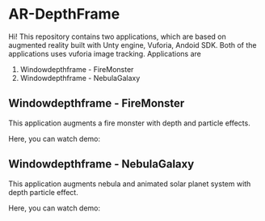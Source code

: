 # AR-DepthFrame

Hi! This repository contains two applications, which are based on augmented reality built with Unty engine, Vuforia, Andoid SDK. Both of the applications uses vuforia image tracking. Applications are
1) Windowdepthframe - FireMonster
2) Windowdepthframe - NebulaGalaxy

## Windowdepthframe - FireMonster

This application augments a fire monster with depth and particle effects.

Here, you can watch demo:


## Windowdepthframe - NebulaGalaxy

This application augments nebula and animated solar planet system with depth particle effect.

Here, you can watch demo:
